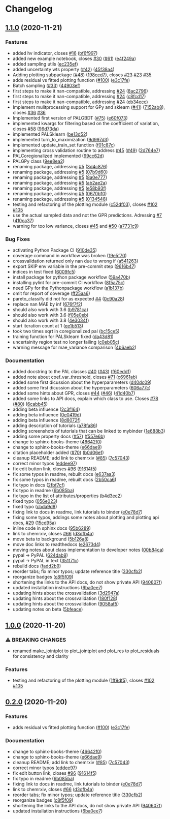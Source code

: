 # Changelog

## [1.1.0](https://www.github.com/kjappelbaum/pyepal/compare/v1.0.0...v1.1.0) (2020-11-21)


### Features

* added hv indicator, closes [#16](https://www.github.com/kjappelbaum/pyepal/issues/16) ([bf6f997](https://www.github.com/kjappelbaum/pyepal/commit/bf6f9971bb77560e40da284aa618a661245bb7ee))
* added new example notebook, closes [#30](https://www.github.com/kjappelbaum/pyepal/issues/30) ([#61](https://www.github.com/kjappelbaum/pyepal/issues/61)) ([e4f249a](https://www.github.com/kjappelbaum/pyepal/commit/e4f249ad728375ad9d1694b6896f5be6aae48410))
* added sampling utils ([ec235ef](https://www.github.com/kjappelbaum/pyepal/commit/ec235ef4dc7b10400195e57896c3fa4a4c4cbac0))
* added uncertainty wts property ([#42](https://www.github.com/kjappelbaum/pyepal/issues/42)) ([45f38a4](https://www.github.com/kjappelbaum/pyepal/commit/45f38a4667d0bebbfa431c60fe8b81fbd5616ae5))
* Adding plotting subpackage ([#48](https://www.github.com/kjappelbaum/pyepal/issues/48)) ([198ccd7](https://www.github.com/kjappelbaum/pyepal/commit/198ccd7e5ba7c2f46e2074498bd32eabde66b7f1)), closes [#23](https://www.github.com/kjappelbaum/pyepal/issues/23) [#23](https://www.github.com/kjappelbaum/pyepal/issues/23) [#35](https://www.github.com/kjappelbaum/pyepal/issues/35)
* adds residual vs fitted plotting function ([#100](https://www.github.com/kjappelbaum/pyepal/issues/100)) ([e3c17fe](https://www.github.com/kjappelbaum/pyepal/commit/e3c17fefbc2db3011964a5eee5d061506c4bb776))
* Batch sampling ([#33](https://www.github.com/kjappelbaum/pyepal/issues/33)) ([44903ef](https://www.github.com/kjappelbaum/pyepal/commit/44903ef47f8208b6b140ba2662d4f4a79b8d98b1))
* first steps to make it nan-compatible, addressing [#24](https://www.github.com/kjappelbaum/pyepal/issues/24) ([8ac2796](https://www.github.com/kjappelbaum/pyepal/commit/8ac2796abac91ba12895e7ee69ca6bd7b22cf3d4))
* first steps to make it nan-compatible, addressing [#24](https://www.github.com/kjappelbaum/pyepal/issues/24) ([c8fcd17](https://www.github.com/kjappelbaum/pyepal/commit/c8fcd17ac6944f5336792f8826b3f3e0a1566f2f))
* first steps to make it nan-compatible, addressing [#24](https://www.github.com/kjappelbaum/pyepal/issues/24) ([eb34ecc](https://www.github.com/kjappelbaum/pyepal/commit/eb34eccbdc9803bc9417a4b6917e93d93b3bd9da))
* Implement mulitprocessing support for GPy and sklearn ([#41](https://www.github.com/kjappelbaum/pyepal/issues/41)) ([7152ab8](https://www.github.com/kjappelbaum/pyepal/commit/7152ab8c14830a5e1567caf5bdc13451cadfa12c)), closes [#36](https://www.github.com/kjappelbaum/pyepal/issues/36) [#36](https://www.github.com/kjappelbaum/pyepal/issues/36)
* Implemented first version of PALGBDT ([#75](https://www.github.com/kjappelbaum/pyepal/issues/75)) ([e60f073](https://www.github.com/kjappelbaum/pyepal/commit/e60f07375f5cd5296f4776637641ce498a8f90fe))
* implemented kwargs for filtering based on the coefficient of variation, closes [#58](https://www.github.com/kjappelbaum/pyepal/issues/58) ([96d73da](https://www.github.com/kjappelbaum/pyepal/commit/96d73daba5817b311f2b6f42928ac0e8687597ba))
* implemented PALSklearn ([be13d52](https://www.github.com/kjappelbaum/pyepal/commit/be13d52c3260f2a5d85e85ba6512f9ba0261d511))
* implemented turn_to_maximization ([9d997d3](https://www.github.com/kjappelbaum/pyepal/commit/9d997d3047a0ca5db8b46ea456750f00364e9727))
* implemented update_train_set function ([f01c87c](https://www.github.com/kjappelbaum/pyepal/commit/f01c87cd48eec60703757457b8407208d37b37ae))
* implementing cross validation routine to address [#45](https://www.github.com/kjappelbaum/pyepal/issues/45) ([#49](https://www.github.com/kjappelbaum/pyepal/issues/49)) ([2d764e7](https://www.github.com/kjappelbaum/pyepal/commit/2d764e78185db96be0a9dbcd5cec86ed00e326a0))
* PALCoregionalized implemented ([99cc62d](https://www.github.com/kjappelbaum/pyepal/commit/99cc62d7fe62c95856c78c7b4db110be36ee9e03))
* PALGPy class ([9ee8ea2](https://www.github.com/kjappelbaum/pyepal/commit/9ee8ea22eb0b0e0daa65f168e45bcc497b9e8898))
* renaming package, addressing [#5](https://www.github.com/kjappelbaum/pyepal/issues/5) ([3d4c876](https://www.github.com/kjappelbaum/pyepal/commit/3d4c876e6c7ffff54da5214f2ea5e24e1c042445))
* renaming package, addressing [#5](https://www.github.com/kjappelbaum/pyepal/issues/5) ([07b9d60](https://www.github.com/kjappelbaum/pyepal/commit/07b9d60e715dadaa42dffee5994b30514794f5c9))
* renaming package, addressing [#5](https://www.github.com/kjappelbaum/pyepal/issues/5) ([8a0e777](https://www.github.com/kjappelbaum/pyepal/commit/8a0e7777f64a5d4239a26151aa27607ac669b65a))
* renaming package, addressing [#5](https://www.github.com/kjappelbaum/pyepal/issues/5) ([ab2ae2a](https://www.github.com/kjappelbaum/pyepal/commit/ab2ae2a3d67ca342cffc08c088082ddb0d225e5b))
* renaming package, addressing [#5](https://www.github.com/kjappelbaum/pyepal/issues/5) ([e58b93f](https://www.github.com/kjappelbaum/pyepal/commit/e58b93f529c9ede817f43c5e0682c6bc4e8710f4))
* renaming package, addressing [#5](https://www.github.com/kjappelbaum/pyepal/issues/5) ([0670b10](https://www.github.com/kjappelbaum/pyepal/commit/0670b1072bcc0abb2a7aff361841649a1f2d2176))
* renaming package, addressing [#5](https://www.github.com/kjappelbaum/pyepal/issues/5) ([0134548](https://www.github.com/kjappelbaum/pyepal/commit/0134548e7c1cc30bea1977cb1f1ad49912facbb8))
* testing and refactoring of the plotting module ([c52df03](https://www.github.com/kjappelbaum/pyepal/commit/c52df03a9f89acf0f063b0eb674d2349916c5d06)), closes [#102](https://www.github.com/kjappelbaum/pyepal/issues/102) [#105](https://www.github.com/kjappelbaum/pyepal/issues/105)
* use the actual sampled data and not the GPR predictions. Adressing [#7](https://www.github.com/kjappelbaum/pyepal/issues/7) ([410ca37](https://www.github.com/kjappelbaum/pyepal/commit/410ca378998e87942b6770f2ef1014fa485e7615))
* warning for too low variance, closes [#45](https://www.github.com/kjappelbaum/pyepal/issues/45) and [#50](https://www.github.com/kjappelbaum/pyepal/issues/50) ([a7731c9](https://www.github.com/kjappelbaum/pyepal/commit/a7731c917b146fbb2d9728ecc6c1061a3e574bd0))


### Bug Fixes

* activating Python Package CI ([910de35](https://www.github.com/kjappelbaum/pyepal/commit/910de354aa19578b7efd1643e9f14bd3b98525b1))
* coverage command in workflow was broken ([19e5f70](https://www.github.com/kjappelbaum/pyepal/commit/19e5f7072b1d4f7ab4ab0bc328931483a37b6cab))
* crossvalidation returned only nan due to wrong if ([a541263](https://www.github.com/kjappelbaum/pyepal/commit/a541263f70ffd1a1b8ee418dc11395ee6adca648))
* export SKIP env variable in the pre-commit step ([9616b47](https://www.github.com/kjappelbaum/pyepal/commit/9616b475d7ae2887b8a424ecabb212d49fa56b9c))
* indices in test fixed ([6009fc5](https://www.github.com/kjappelbaum/pyepal/commit/6009fc5765a56d3f8b387ede9a4e08dfe7e70414))
* install package for python package workflow ([59a470b](https://www.github.com/kjappelbaum/pyepal/commit/59a470bbaec06c5aeed270ab01cc1865651b833d))
* installing pylint for pre-commit CI workflow ([8f5a75c](https://www.github.com/kjappelbaum/pyepal/commit/8f5a75c21b431f87ba69de33e0a3ee20d299dbe2))
* need GPy for the Pythonpackage workflow ([a1b137b](https://www.github.com/kjappelbaum/pyepal/commit/a1b137be9d49b496112c131a975cbf6d010994bb))
* omit for report of coverage ([ff25aa6](https://www.github.com/kjappelbaum/pyepal/commit/ff25aa6fea064eb1f741b8d1a6dd5a26296be3bd))
* pareto_classify did not for as expected [#4](https://www.github.com/kjappelbaum/pyepal/issues/4) ([0c90a28](https://www.github.com/kjappelbaum/pyepal/commit/0c90a283193c10b70540fba4cdff3b34cc700695))
* replace nan MAE by inf ([676f7f2](https://www.github.com/kjappelbaum/pyepal/commit/676f7f2d17e8341bb4a59b166c37b2892e69c80c))
* should also work with 3.6 ([b9781ca](https://www.github.com/kjappelbaum/pyepal/commit/b9781cadc4503303f748c74c142039e428a71d8c))
* should also work with 3.6 ([f05e0eb](https://www.github.com/kjappelbaum/pyepal/commit/f05e0eb306e9ab57bfc83132f72ad7cd7131d487))
* should also work with 3.8 ([4e3034f](https://www.github.com/kjappelbaum/pyepal/commit/4e3034f14e1c40508c70db00a884718ce2b35623))
* start iteration count at 1 ([ee1b513](https://www.github.com/kjappelbaum/pyepal/commit/ee1b5130837728be7e38e206350f812974aff2d4))
* took two times sqrt in coregionalized pal ([bc15ce5](https://www.github.com/kjappelbaum/pyepal/commit/bc15ce5476e22d730c07a7988f199aae66203a21))
* training function for PALSklearn fixed ([da43d81](https://www.github.com/kjappelbaum/pyepal/commit/da43d81849a32e07d44eb152c74127432e85d368))
* uncertainity region test no longer failing ([c0eb05c](https://www.github.com/kjappelbaum/pyepal/commit/c0eb05c8ad78d7ebebd1a228e43eb6107fcc93ec))
* warning message for mae_variance comparison ([4b6aeb2](https://www.github.com/kjappelbaum/pyepal/commit/4b6aeb2d09bced9ec8e822ca737f143d7e35b70d))


### Documentation

* added docstring to the PAL classes [#40](https://www.github.com/kjappelbaum/pyepal/issues/40) ([#43](https://www.github.com/kjappelbaum/pyepal/issues/43)) ([f60edd1](https://www.github.com/kjappelbaum/pyepal/commit/f60edd1a259b41fb18ad4d2988d4d6a5c9476616))
* added note about coef_var_threshold, closes [#71](https://www.github.com/kjappelbaum/pyepal/issues/71) ([c6961ab](https://www.github.com/kjappelbaum/pyepal/commit/c6961ab20924bf2b452339793f8e2266e5a49905))
* added some first dicussion about the hyperparameters ([d40dc09](https://www.github.com/kjappelbaum/pyepal/commit/d40dc0933f3519102cb180662244237465bd1570))
* added some first dicussion about the hyperparameters ([606a77c](https://www.github.com/kjappelbaum/pyepal/commit/606a77c66be80c5e74981bcd9c403a71ee2614ad))
* added some hints about GPR, closes [#44](https://www.github.com/kjappelbaum/pyepal/issues/44) ([#46](https://www.github.com/kjappelbaum/pyepal/issues/46)) ([41d40b7](https://www.github.com/kjappelbaum/pyepal/commit/41d40b7f46db8f93c9c15c54ed139e41fa2ce6ca))
* added some links to API docs, explain which class to use. Closes [#78](https://www.github.com/kjappelbaum/pyepal/issues/78) ([#80](https://www.github.com/kjappelbaum/pyepal/issues/80)) ([6cabb45](https://www.github.com/kjappelbaum/pyepal/commit/6cabb452f7d865c244e7b4bb70c8d1a06a9c2acd))
* adding beta influence ([2c3f164](https://www.github.com/kjappelbaum/pyepal/commit/2c3f164ecca305c91af371d3e565902b4d9d10db))
* adding beta influence ([0e0419d](https://www.github.com/kjappelbaum/pyepal/commit/0e0419dfd8ae06455cb8592942d861d0e87c02a4))
* adding beta influence ([8d8072f](https://www.github.com/kjappelbaum/pyepal/commit/8d8072fdad71367bb19d6a5e16cc91a0a6889f38))
* adding description of tutorials ([a78fa86](https://www.github.com/kjappelbaum/pyepal/commit/a78fa86014dc8d56a18a59b197afc794f9ab9a6e))
* adding screenshots of tutorials that can be linked to mybinder ([1e688b3](https://www.github.com/kjappelbaum/pyepal/commit/1e688b39aeb82b5948bff5cc3c63871dbe1f670e))
* adding some property docs ([#57](https://www.github.com/kjappelbaum/pyepal/issues/57)) ([f557e6b](https://www.github.com/kjappelbaum/pyepal/commit/f557e6b594322fbe39e81b9a5e54e677e48f2f9b))
* change to sphinx-books-theme ([46642f0](https://www.github.com/kjappelbaum/pyepal/commit/46642f018a321a9408e278eb28db58d55483f0d7))
* change to sphinx-books-theme ([e66dae9](https://www.github.com/kjappelbaum/pyepal/commit/e66dae9a1e5fcfbd39e03be64c753177b2c8be0b))
* citation placeholder added ([#70](https://www.github.com/kjappelbaum/pyepal/issues/70)) ([b0d06e1](https://www.github.com/kjappelbaum/pyepal/commit/b0d06e1ec3d29cf617d34037511c4bea71a5bf87))
* cleanup README; add link to chemrxiv ([#85](https://www.github.com/kjappelbaum/pyepal/issues/85)) ([7c57043](https://www.github.com/kjappelbaum/pyepal/commit/7c570434f3a66766e9590263e38dde1b3040f7b8))
* correct minor typos ([eddee97](https://www.github.com/kjappelbaum/pyepal/commit/eddee97f355dfcdbb886efc2dfa4f4829552312d))
* fix edit button link, closes [#96](https://www.github.com/kjappelbaum/pyepal/issues/96) ([91614f5](https://www.github.com/kjappelbaum/pyepal/commit/91614f57f7d6eedadac1d54d5d7c66573876d546))
* fix some typos in readme, rebuilt docs ([e637aa3](https://www.github.com/kjappelbaum/pyepal/commit/e637aa319543701b25d4b022bb611d79657ca036))
* fix some typos in readme, rebuilt docs ([2b50ca6](https://www.github.com/kjappelbaum/pyepal/commit/2b50ca65eac9e0256c231596fa1812c9a7bd714e))
* fix typo in docs ([2fbf7cf](https://www.github.com/kjappelbaum/pyepal/commit/2fbf7cf40a726dbea1c549a8c6aed0926e3add14))
* fix typo in readme ([6b085ba](https://www.github.com/kjappelbaum/pyepal/commit/6b085ba2a95e7405cd55b3bbfe48e4b31c676c4a))
* fix typo in the list of attributes/properties ([b4d3ec2](https://www.github.com/kjappelbaum/pyepal/commit/b4d3ec274bed24e30cc7ac02114e8de399222155))
* fixed typo ([056e023](https://www.github.com/kjappelbaum/pyepal/commit/056e023b7b05a4d4ae7d02961f632ed96f977985))
* fixed typo ([cbda9d8](https://www.github.com/kjappelbaum/pyepal/commit/cbda9d8131876eb5ac0e5ff812312da596cb27ec))
* fixing link to docs in readme, link tutorials to binder ([e0e78d7](https://www.github.com/kjappelbaum/pyepal/commit/e0e78d7bf29ac91a1ecc6ca239331b712dcae94f))
* fixing some typos, addings some notes about plotting and plotting api docs, [#29](https://www.github.com/kjappelbaum/pyepal/issues/29) ([15cd95a](https://www.github.com/kjappelbaum/pyepal/commit/15cd95a87edd4a93d9157cf5db367e597242f4ce))
* inline code in sphinx docs ([95b6289](https://www.github.com/kjappelbaum/pyepal/commit/95b6289e2e242137b73cfcf2d028805dfee91d15))
* link to chemrxiv, closes [#66](https://www.github.com/kjappelbaum/pyepal/issues/66) ([d3dfb4a](https://www.github.com/kjappelbaum/pyepal/commit/d3dfb4aacd652b0ddf7115954c63fe50592fd394))
* move beta to background ([5b126a8](https://www.github.com/kjappelbaum/pyepal/commit/5b126a8ee2ba3f76e8cf1c08de4216d226932786))
* move doc links to readthedocs ([e2673d4](https://www.github.com/kjappelbaum/pyepal/commit/e2673d4a119424d677d3ee9e043c17cfcf51b58c))
* moving notes about class implementation to developer notes ([00b84ca](https://www.github.com/kjappelbaum/pyepal/commit/00b84ca432f2c6adbdce28bcfc0c62a907bbbd4d))
* pypal -> PyPAL ([624dab9](https://www.github.com/kjappelbaum/pyepal/commit/624dab999f91665e98f63950e223e78ef0f2e5fb))
* pypal -> PyPAL in text ([351f71c](https://www.github.com/kjappelbaum/pyepal/commit/351f71c4a10ac356796cb00a4ef46bb6426a75cc))
* rebuild docs ([fadd2b9](https://www.github.com/kjappelbaum/pyepal/commit/fadd2b97f064a0062dfdc7105bc291b91eaa181d))
* reorder tabs; fix minor typos; update reference title ([330cfb2](https://www.github.com/kjappelbaum/pyepal/commit/330cfb29cb1fe76922f885b55fc4cf984f8b330a))
* reorganize badges ([c8f5f09](https://www.github.com/kjappelbaum/pyepal/commit/c8f5f09b67c99c111814c73a5c8381e7a21f3d4b))
* shortening the links to the API docs, do not show private API ([940607f](https://www.github.com/kjappelbaum/pyepal/commit/940607ff11f096d31780959393732aed7f9b5320))
* updated installation instructions ([6ba0ee7](https://www.github.com/kjappelbaum/pyepal/commit/6ba0ee7d2fce75bcb1ab75a2cce93febc7c2abed))
* updating hints about the crossvalidation ([3d2947a](https://www.github.com/kjappelbaum/pyepal/commit/3d2947adec1ac4d065dfd982678c1906b0222965))
* updating hints about the crossvalidation ([180f128](https://www.github.com/kjappelbaum/pyepal/commit/180f128d3dbf7139dd1861c9cf4b230d0b271e7b))
* updating hints about the crossvalidation ([9058af5](https://www.github.com/kjappelbaum/pyepal/commit/9058af5df86a5a8f23a830addd0d320b97593964))
* updating notes on beta ([5bfeace](https://www.github.com/kjappelbaum/pyepal/commit/5bfeace8ae73f1afcfbab36a6dac76706cc5b5a0))

## [1.0.0](https://www.github.com/kjappelbaum/pyepal/compare/v0.2.0...v1.0.0) (2020-11-20)


### ⚠ BREAKING CHANGES

* renamed make_jointplot to plot_jointplot and plot_res to plot_residuals for consistency and clarity

### Features

* testing and refactoring of the plotting module ([1ff9df5](https://www.github.com/kjappelbaum/pyepal/commit/1ff9df5ee02fb79a66850bc2131a5dcc7a1cf2cb)), closes [#102](https://www.github.com/kjappelbaum/pyepal/issues/102) [#105](https://www.github.com/kjappelbaum/pyepal/issues/105)

## [0.2.0](https://www.github.com/kjappelbaum/pyepal/compare/v0.1.7...v0.2.0) (2020-11-20)


### Features

* adds residual vs fitted plotting function ([#100](https://www.github.com/kjappelbaum/pyepal/issues/100)) ([e3c17fe](https://www.github.com/kjappelbaum/pyepal/commit/e3c17fefbc2db3011964a5eee5d061506c4bb776))


### Documentation

* change to sphinx-books-theme ([46642f0](https://www.github.com/kjappelbaum/pyepal/commit/46642f018a321a9408e278eb28db58d55483f0d7))
* change to sphinx-books-theme ([e66dae9](https://www.github.com/kjappelbaum/pyepal/commit/e66dae9a1e5fcfbd39e03be64c753177b2c8be0b))
* cleanup README; add link to chemrxiv ([#85](https://www.github.com/kjappelbaum/pyepal/issues/85)) ([7c57043](https://www.github.com/kjappelbaum/pyepal/commit/7c570434f3a66766e9590263e38dde1b3040f7b8))
* correct minor typos ([eddee97](https://www.github.com/kjappelbaum/pyepal/commit/eddee97f355dfcdbb886efc2dfa4f4829552312d))
* fix edit button link, closes [#96](https://www.github.com/kjappelbaum/pyepal/issues/96) ([91614f5](https://www.github.com/kjappelbaum/pyepal/commit/91614f57f7d6eedadac1d54d5d7c66573876d546))
* fix typo in readme ([6b085ba](https://www.github.com/kjappelbaum/pyepal/commit/6b085ba2a95e7405cd55b3bbfe48e4b31c676c4a))
* fixing link to docs in readme, link tutorials to binder ([e0e78d7](https://www.github.com/kjappelbaum/pyepal/commit/e0e78d7bf29ac91a1ecc6ca239331b712dcae94f))
* link to chemrxiv, closes [#66](https://www.github.com/kjappelbaum/pyepal/issues/66) ([d3dfb4a](https://www.github.com/kjappelbaum/pyepal/commit/d3dfb4aacd652b0ddf7115954c63fe50592fd394))
* reorder tabs; fix minor typos; update reference title ([330cfb2](https://www.github.com/kjappelbaum/pyepal/commit/330cfb29cb1fe76922f885b55fc4cf984f8b330a))
* reorganize badges ([c8f5f09](https://www.github.com/kjappelbaum/pyepal/commit/c8f5f09b67c99c111814c73a5c8381e7a21f3d4b))
* shortening the links to the API docs, do not show private API ([940607f](https://www.github.com/kjappelbaum/pyepal/commit/940607ff11f096d31780959393732aed7f9b5320))
* updated installation instructions ([6ba0ee7](https://www.github.com/kjappelbaum/pyepal/commit/6ba0ee7d2fce75bcb1ab75a2cce93febc7c2abed))
